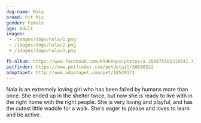 ```yaml
---
dog-name: Nala
breed: Pit Mix
gender: Female
age: Adult
images:
 - /images/dogs/nala/1.png
 - /images/dogs/nala/2.png
 - /images/dogs/nala/3.png

fb-album: https://www.facebook.com/K94Keeps/photos/a.280675585310541.71053.263518410359592/1557386467639440/?type=3&theater
petfinder: https://www.petfinder.com/petdetail/38690322
adoptapet: http://www.adoptapet.com/pet/18539171
---
```

Nala is an extremely loving girl who has been failed by humans more than once. She ended up in the shelter twice, but now she is ready to live with in the right home with the right people. She is very loving and playful, and has the cutest little waddle for a walk. She's eager to please and loves to learn and be active. 
